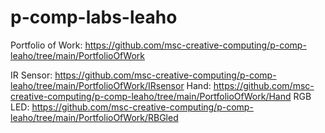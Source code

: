 # p-comp-labs-leaho

Portfolio of Work: https://github.com/msc-creative-computing/p-comp-leaho/tree/main/PortfolioOfWork

IR Sensor: https://github.com/msc-creative-computing/p-comp-leaho/tree/main/PortfolioOfWork/IRsensor
Hand: https://github.com/msc-creative-computing/p-comp-leaho/tree/main/PortfolioOfWork/Hand
RGB LED: https://github.com/msc-creative-computing/p-comp-leaho/tree/main/PortfolioOfWork/RBGled
